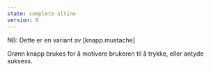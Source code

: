 ```yaml
---
state: complete altinn
version: 0
---
```

NB: Dette er en variant av [knapp.mustache]

Grønn knapp brukes for å motivere brukeren til å trykke, eller antyde suksess.
